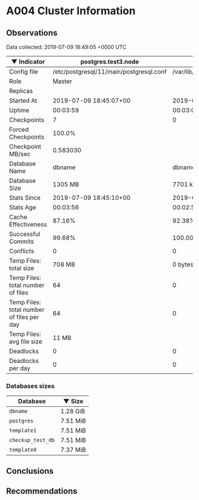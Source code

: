 # A004 Cluster Information #

## Observations ##
Data collected: 2019-07-09 18:49:05 +0000 UTC  

|&#9660;&nbsp;Indicator | postgres.test3.node | postgres.test1.node | postgres.test2.node |
|--------|-------|-------- |-------- |
|Config file |/etc/postgresql/11/main/postgresql.conf|/var/lib/postgresql/11/data1/postgresql.conf|/var/lib/postgresql/11/data2/postgresql.conf|
|Role |Master|<no value>|<no value>|
|Replicas ||<no value>|<no value>|
|Started At |2019-07-09&nbsp;18:45:07+00|2019-07-09 18:45:14+00|2019-07-09 18:45:18+00|
|Uptime |00:03:59|00:03:06|00:03:21|
|Checkpoints |7|0|0|
|Forced Checkpoints |100.0%|<no value>|<no value>|
|Checkpoint MB/sec |0.583030|<no value>|<no value>|
|Database Name |dbname|dbname|dbname|
|Database Size |1305&nbsp;MB|7701 kB|7717 kB|
|Stats Since |2019-07-09&nbsp;18:45:10+00|2019-07-09 18:45:25+00|2019-07-09 18:45:25+00|
|Stats Age |00:03:56|00:02:55|00:03:14|
|Cache Effectiveness |87.16%|92.38%|92.38%|
|Successful Commits |99.68%|100.00%|100.00%|
|Conflicts |0|0|0|
|Temp Files: total size |708&nbsp;MB|0 bytes|0 bytes|
|Temp Files: total number of files |64|0|0|
|Temp Files: total number of files per day |64|0|0|
|Temp Files: avg file size |11&nbsp;MB|<no value>|<no value>|
|Deadlocks |0|0|0|
|Deadlocks per day |0|0|0|


### Databases sizes ###

| Database | &#9660;&nbsp;Size |
|----------|--------|
| `dbname` | 1.28&nbsp;GiB |
| `postgres` | 7.51&nbsp;MiB |
| `template1` | 7.51&nbsp;MiB |
| `checkup_test_db` | 7.51&nbsp;MiB |
| `template0` | 7.37&nbsp;MiB |


## Conclusions ##


## Recommendations ##

